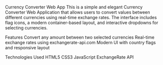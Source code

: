 Currency Converter Web App
  This is a simple and elegant Currency Converter Web Application that allows users to convert values between different currencies using real-time exchange rates. The interface includes flag icons, a modern container-based layout, and interactive dropdowns for selecting currencies.

Features
  Convert any amount between two selected currencies
  Real-time exchange rates using exchangerate-api.com
  Modern UI with country flags and responsive layout

Technologies Used
  HTML5
  CSS3
  JavaScript 
  ExchangeRate API
